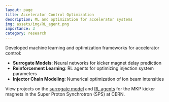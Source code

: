 ```yaml
---
layout: page
title: Accelerator Control Optimization
description: ML and optimization for accelerator systems
img: assets/img/RL_agent.png
importance: 3
category: research
---
```


Developed machine learning and optimization frameworks for accelerator control:

- **Surrogate Models**: Neural networks for kicker magnet delay prediction
- **Reinforcement Learning**: RL agents for optimizing injection system parameters
- **Injector Chain Modeling**: Numerical optimization of ion beam intensities

View projects on the [surrogate model](https://gitlab.cern.ch/elwaagaa/mkp-delays-surrogate-model) and [RL agents](https://gitlab.cern.ch/elwaagaa/mkp-delays-offline-simulations-rl-and-optimisers) for the MKP kicker magnets in the Super Proton Synchrotron (SPS) at CERN.